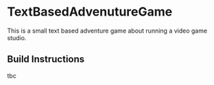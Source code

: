 # TextBasedAdvenutureGame
This is a small text based adventure game about running a video game studio.

## Build Instructions
tbc